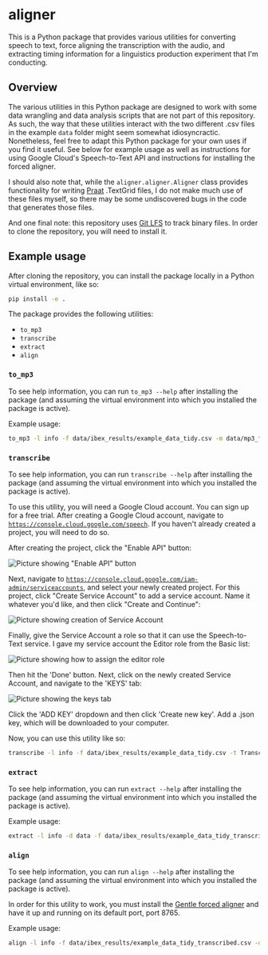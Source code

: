 <!-- -*- mode: gfm; fill-column: 72; coding: utf-8; -*- -->
# aligner

This is a Python package that provides various utilities for converting
speech to text, force aligning the transcription with the audio, and
extracting timing information for a linguistics production experiment
that I'm conducting.

## Overview

The various utilities in this Python package are designed to work with
some data wrangling and data analysis scripts that are not part of this
repository. As such, the way that these utilities interact with the two
different .csv files in the example `data` folder might seem somewhat
idiosyncractic. Nonetheless, feel free to adapt this Python package for
your own uses if you find it useful. See below for example usage as well
as instructions for using Google Cloud's Speech-to-Text API and
instructions for installing the forced aligner.

I should also note that, while the `aligner.aligner.Aligner` class
provides functionality for writing [Praat][praat] .TextGrid files, I do
not make much use of these files myself, so there may be some
undiscovered bugs in the code that generates those files.

And one final note: this repository uses [Git LFS][git-lfs] to track
binary files. In order to clone the repository, you will need to install
it.

## Example usage

After cloning the repository, you can install the package locally in a
Python virtual environment, like so:

``` sh
pip install -e .
```

The package provides the following utilities:

- `to_mp3`
- `transcribe`
- `extract`
- `align`

### `to_mp3`

To see help information, you can run `to_mp3 --help` after installing
the package (and assuming the virtual environment into which you
installed the package is active).

Example usage:

``` sh
to_mp3 -l info -f data/ibex_results/example_data_tidy.csv -m data/mp3_files -z data/zip_archives
```

### `transcribe`

To see help information, you can run `transcribe --help` after
installing the package (and assuming the virtual environment into which
you installed the package is active).

To use this utility, you will need a Google Cloud account. You can sign
up for a free trial. After creating a Google Cloud account, navigate to
[`https://console.cloud.google.com/speech`][speech-to-text]. If you
haven't already created a project, you will need to do so.

After creating the project, click the "Enable API" button:

![Picture showing "Enable API" button](imgs/speech-to-text-enable-api.png)

Next, navigate to
[`https://console.cloud.google.com/iam-admin/serviceaccounts`][serviceaccounts],
and select your newly created project. For this project, click "Create
Service Account" to add a service account. Name it whatever you'd like,
and then click "Create and Continue":

![Picture showing creation of Service Account](imgs/google-cloud-create-service-account.png)

Finally, give the Service Account a role so that it can use the
Speech-to-Text service. I gave my service account the Editor role from
the Basic list:

![Picture showing how to assign the editor role](imgs/google-cloud-assign-editor-role.png)

Then hit the 'Done' button. Next, click on the newly created Service
Account, and navigate to the 'KEYS' tab:

![Picture showing the keys tab](imgs/google-cloud-service-account-keys.png)

Click the 'ADD KEY' dropdown and then click 'Create new key'. Add a
.json key, which will be downloaded to your computer.

Now, you can use this utility like so:

``` sh
transcribe -l info -f data/ibex_results/example_data_tidy.csv -t Transcription -d data/ -m mp3_files -c /path/to/json/credentials/file.json -n 8
```


### `extract`

To see help information, you can run `extract --help` after installing
the package (and assuming the virtual environment into which you
installed the package is active).

Example usage:

``` sh
extract -l info -d data -f data/ibex_results/example_data_tidy_transcribed.csv -t Transcription -n
```

### `align`

To see help information, you can run `align --help` after installing the
package (and assuming the virtual environment into which you installed
the package is active).

In order for this utility to work, you must install the [Gentle forced
aligner][gentle] and have it up and running on its default port, port
8765.

Example usage:

``` sh
align -l info -f data/ibex_results/example_data_tidy_transcribed.csv -d data/ -m mp3_files -t transcriptions -g gentle_align -o -p
```


<!-- Links -->
[speech-to-text]: https://console.cloud.google.com/speech
[serviceaccounts]: https://console.cloud.google.com/iam-admin/serviceaccounts
[gentle]: https://lowerquality.com/gentle/
[praat]: https://www.fon.hum.uva.nl/praat/
[git-lfs]: https://git-lfs.github.com/

<!-- Local Variables: -->
<!--  LocalWords:  gfm utf imgs serviceaccounts json -->
<!-- End: -->
